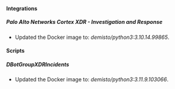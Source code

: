 
#### Integrations

##### Palo Alto Networks Cortex XDR - Investigation and Response

- Updated the Docker image to: *demisto/python3:3.10.14.99865*.

#### Scripts

##### DBotGroupXDRIncidents

- Updated the Docker image to: *demisto/python3:3.11.9.103066*.
